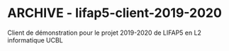 ARCHIVE - lifap5-client-2019-2020
=======================

Client de démonstration pour le projet 2019-2020 de LIFAP5 en L2 informatique UCBL




